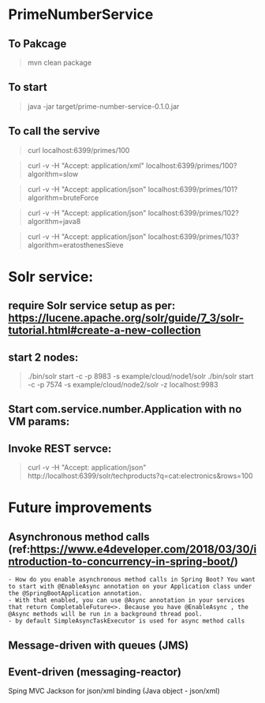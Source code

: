 # PrimeNumberService

## To Pakcage
> mvn clean package

## To start
> java -jar target/prime-number-service-0.1.0.jar


## To call the servive
> curl localhost:6399/primes/100

> curl -v -H "Accept: application/xml" localhost:6399/primes/100?algorithm=slow

> curl -v -H "Accept: application/json" localhost:6399/primes/101?algorithm=bruteForce

> curl -v -H "Accept: application/json" localhost:6399/primes/102?algorithm=java8

> curl -v -H "Accept: application/json" localhost:6399/primes/103?algorithm=eratosthenesSieve

# Solr service:
## require Solr service setup as per: https://lucene.apache.org/solr/guide/7_3/solr-tutorial.html#create-a-new-collection
## start 2 nodes:
> ./bin/solr start -c -p 8983 -s example/cloud/node1/solr
>./bin/solr start -c -p 7574 -s example/cloud/node2/solr -z localhost:9983

## Start com.service.number.Application with no VM params:

## Invoke REST servce:
> curl -v -H "Accept: application/json" http://localhost:6399/solr/techproducts?q=cat:electronics&rows=100


# Future improvements
## Asynchronous method calls (ref:https://www.e4developer.com/2018/03/30/introduction-to-concurrency-in-spring-boot/)
    - How do you enable asynchronous method calls in Spring Boot? You want to start with @EnableAsync annotation on your Application class under the @SpringBootApplication annotation.
    - With that enabled, you can use @Async annotation in your services that return CompletableFuture<>. Because you have @EnableAsync , the @Async methods will be run in a background thread pool.
    - by default SimpleAsyncTaskExecutor is used for async method calls
## Message-driven with queues (JMS)
## Event-driven (messaging-reactor)

Sping MVC
Jackson for json/xml binding (Java object - json/xml)
